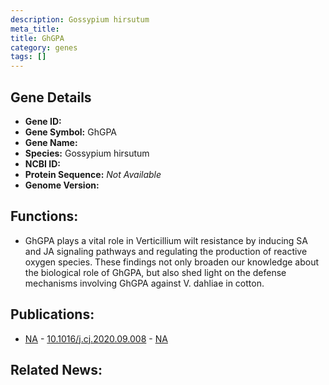 ```yaml
---
description: Gossypium hirsutum
meta_title:
title: GhGPA
category: genes
tags: []
---
```


## Gene Details
- **Gene ID:**	[](https://www.maizegdb.org/gene_center/gene/)
- **Gene Symbol:** GhGPA
- **Gene Name:** 
- **Species:** Gossypium hirsutum
- **NCBI ID:** [  ]()
- **Protein Sequence:** *Not Available*
- **Genome Version:** []()

## Functions:
   -  GhGPA plays a vital role in Verticillium wilt resistance by inducing SA and JA signaling pathways and regulating the production of reactive oxygen species. These findings not only broaden our knowledge about the biological role of GhGPA, but also shed light on the defense mechanisms involving GhGPA against V. dahliae in cotton.

## Publications:
   - [NA]( https://www.sciencedirect.com/science/article/pii/S2214514120301665#s0125 ) - [10.1016/j.cj.2020.09.008]( https://www.sciencedirect.com/science/article/pii/S2214514120301665#s0125 ) - [NA](https://pubmed.ncbi.nlm.nih.gov/NA/)

## Related News:
